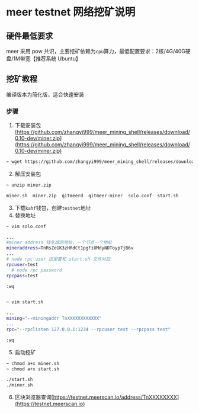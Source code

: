 <!--
 * @Author: zhangyi999
 * @Date: 2021-07-06 15:08:36
 * @LastEditTime: 2021-07-31 00:26:58
 * @LastEditors: Please set LastEditors
 * @Description: In User Settings Edit
 * @FilePath: /meer_mining_shell/README.md
 https://github.com/zhangyi999/meer_mining_shell/releases/download/0.10-dev/qimeer-miner.zip
-->
# meer testnet 网络挖矿说明

## 硬件最低要求

meer 采用 pow 共识，主要挖矿依赖为`cpu`算力，最低配置要求：2核/4G/40G硬盘/1M带宽【推荐系统 Ubuntu】

## 挖矿教程

编译版本为简化版，适合快速安装

### 步骤

1. 下载安装包 [https://github.com/zhangyi999/meer_mining_shell/releases/download/0.10-dev/miner.zip](https://github.com/zhangyi999/meer_mining_shell/releases/download/0.10-dev/miner.zip)

```bash
~ wget https://github.com/zhangyi999/meer_mining_shell/releases/download/0.10-dev/miner.zip
```

2. 解压安装包
```bash
~ unzip miner.zip

miner.sh  miner.zip  qitmeerd  qitmeer-miner  solo.conf  start.sh
```
3. 下载`kahf`钱包，创建`testnet`地址
4. 替换地址
```bash
~ vim solo.conf

...
#miner address 钱生成的地址，一个节点一个地址
mineraddress=TnRsZeGK3zHRdCt1pgFiUMdyNDToyp7jB6v
...
# node rpc user 这里要和 start.sh 文件对应
rpcuser=test
  # node rpc password
rpcpass=test

:wq


~ vim start.sh

...
mining="--miningaddr TnXXXXXXXXXXXX"
...
rpc="--rpclisten 127.0.0.1:1234 --rpcuser test --rpcpass test"

:wq
```

5. 启动挖矿
```bash
~ chmod a+x miner.sh
~ chmod a+x start.sh

./start.sh
./miner.sh
```

6. 区块浏览器查询[https://testnet.meerscan.io/address/TnXXXXXXXX](https://testnet.meerscan.io)